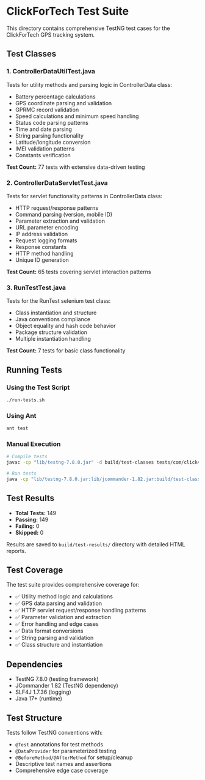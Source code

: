 # ClickForTech Test Suite

This directory contains comprehensive TestNG test cases for the ClickForTech GPS tracking system.

## Test Classes

### 1. ControllerDataUtilTest.java
Tests for utility methods and parsing logic in ControllerData class:
- Battery percentage calculations
- GPS coordinate parsing and validation
- GPRMC record validation
- Speed calculations and minimum speed handling
- Status code parsing patterns
- Time and date parsing
- String parsing functionality
- Latitude/longitude conversion
- IMEI validation patterns
- Constants verification

**Test Count:** 77 tests with extensive data-driven testing

### 2. ControllerDataServletTest.java
Tests for servlet functionality patterns in ControllerData class:
- HTTP request/response patterns
- Command parsing (version, mobile ID)
- Parameter extraction and validation
- URL parameter encoding
- IP address validation
- Request logging formats
- Response constants
- HTTP method handling
- Unique ID generation

**Test Count:** 65 tests covering servlet interaction patterns

### 3. RunTestTest.java
Tests for the RunTest selenium test class:
- Class instantiation and structure
- Java conventions compliance
- Object equality and hash code behavior
- Package structure validation
- Multiple instantiation handling

**Test Count:** 7 tests for basic class functionality

## Running Tests

### Using the Test Script
```bash
./run-tests.sh
```

### Using Ant
```bash
ant test
```

### Manual Execution
```bash
# Compile tests
javac -cp "lib/testng-7.8.0.jar" -d build/test-classes tests/com/click4tech/*.java

# Run tests
java -cp "lib/testng-7.8.0.jar:lib/jcommander-1.82.jar:build/test-classes" org.testng.TestNG tests/testng.xml
```

## Test Results

- **Total Tests:** 149
- **Passing:** 149 
- **Failing:** 0
- **Skipped:** 0

Results are saved to `build/test-results/` directory with detailed HTML reports.

## Test Coverage

The test suite provides comprehensive coverage for:
- ✅ Utility method logic and calculations
- ✅ GPS data parsing and validation
- ✅ HTTP servlet request/response handling patterns
- ✅ Parameter validation and extraction
- ✅ Error handling and edge cases
- ✅ Data format conversions
- ✅ String parsing and validation
- ✅ Class structure and instantiation

## Dependencies

- TestNG 7.8.0 (testing framework)
- JCommander 1.82 (TestNG dependency)
- SLF4J 1.7.36 (logging)
- Java 17+ (runtime)

## Test Structure

Tests follow TestNG conventions with:
- `@Test` annotations for test methods
- `@DataProvider` for parameterized testing
- `@BeforeMethod/@AfterMethod` for setup/cleanup
- Descriptive test names and assertions
- Comprehensive edge case coverage